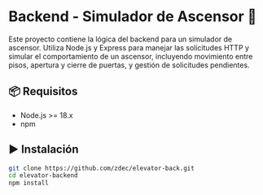 # Backend - Simulador de Ascensor 🚀

Este proyecto contiene la lógica del backend para un simulador de ascensor. Utiliza Node.js y Express para manejar las solicitudes HTTP y simular el comportamiento de un ascensor, incluyendo movimiento entre pisos, apertura y cierre de puertas, y gestión de solicitudes pendientes.

## 📦 Requisitos

- Node.js >= 18.x
- npm

## ▶️ Instalación

```bash
git clone https://github.com/zdec/elevator-back.git
cd elevator-backend
npm install
